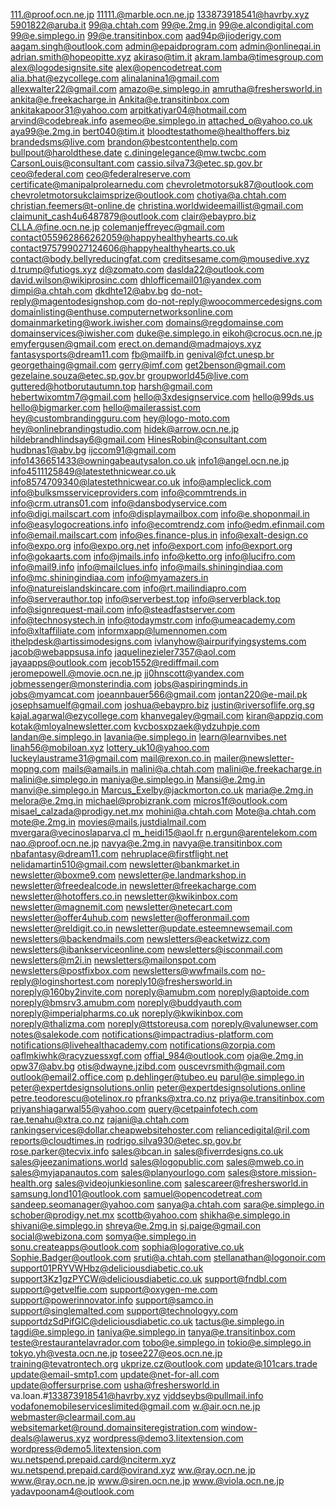 111.@proof.ocn.ne.jp
11111.@marble.ocn.ne.jp
133873918541@havrby.xyz
5901822@aruba.it
99@a.chtah.com
99@e.2mg.in
99@e.alcondigital.com
99@e.simplego.in
99@e.transitinbox.com
aad94p@jioderigy.com
aagam.singh@outlook.com
admin@epaidprogram.com
admin@onlineqai.in
adrian.smith@hopeopitte.xyz
akiraso@tim.it
akram.lamba@timesgroup.com
alex@logodesignsite.site
alex@opencodetreat.com
alia.bhat@ezycollege.com
alinalanina1@gmail.com
allexwalter22@gmail.com
amazo@e.simplego.in
amrutha@freshersworld.in
ankita@e.freekacharge.in
Ankita@e.transitinbox.com
ankitakapoor31@yahoo.com
arpitkatiyar04@hotmail.com
arvind@codebreak.info
asemeo@e.simplego.in
attached_o@yahoo.co.uk
aya99@e.2mg.in
bert040@tim.it
bloodtestathome@healthoffers.biz
brandedsms@live.com
brandon@bestcontenthelp.com
bullpout@haroldthese.date
c.diningelegance@mw.twcbc.com
CarsonLouis@consultant.com
cassio.silva73@etec.sp.gov.br
ceo@federal.com
ceo@federalreserve.com
certificate@manipalprolearnedu.com
chevroletmotorsuk87@outlook.com
chevroletmotorsukclaimsprize@outlook.com
chotiya@a.chtah.com
christian.feemers@t-online.de
christina.worldwideemaillist@gmail.com
claimunit_cash4u6487879@outlook.com
clair@ebaypro.biz
CLLA.@fine.ocn.ne.jp
colemanjeffreyec@gmail.com
contact055962866262059@happyhealthyhearts.co.uk
contact975799027124606@happyhealthyhearts.co.uk
contact@body.bellyreducingfat.com
creditsesame.com@mousedive.xyz
d.trump@futiogs.xyz
d@zomato.com
daslda22@outlook.com
david.wilson@wikiprosinc.com
dhlofficemail01@yandex.com
dimpi@a.chtah.com
dkdhte12@abv.bg
do-not-reply@magentodesignshop.com
do-not-reply@woocommercedesigns.com
domainlisting@enthuse.computernetworksonline.com
domainmarketing@work.iwisher.com
domains@regdomainse.com
domainservices@iwisher.com
duke@e.simplego.in
eikoh@crocus.ocn.ne.jp
emyfergusen@gmail.com
erect.on.demand@madmajoys.xyz
fantasysports@dream11.com
fb@mailfb.in
genival@fct.unesp.br
georgethaing@gmail.com
gerry@imf.com
get2benson@gmail.com
gezelaine.souza@etec.sp.gov.br
groupworld45@live.com
guttered@hotborutautumn.top
harsh@gmail.com
hebertwixomtm7@gmail.com
hello@3xdesignservice.com
hello@99ds.us
hello@bigmarker.com
hello@mailerassist.com
hey@custombrandingguru.com
hey@logo-moto.com
hey@onlinebrandingstudio.com
hidek@arrow.ocn.ne.jp
hildebrandhlindsay6@gmail.com
HinesRobin@consultant.com
hudbnas1@abv.bg
ijccom91@gmail.com
info1436651433@owningabeautysalon.co.uk
info1@angel.ocn.ne.jp
info4511125849@latestethnicwear.co.uk
info8574709340@latestethnicwear.co.uk
info@ampleclick.com
info@bulksmsserviceproviders.com
info@commtrends.in
info@crm.utrans01.com
info@dansbodyservice.com
info@digi.mailscart.com
info@displaymailbox.com
info@e.shoponmail.in
info@easylogocreations.info
info@ecomtrendz.com
info@edm.efinmail.com
info@email.mailscart.com
info@es.finance-plus.in
info@exalt-design.co
info@expo.org
info@expo.org.net
info@export.com
info@export.org
info@gokaarts.com
info@jmails.info
info@ketto.org
info@lucifro.com
info@mail9.info
info@mailclues.info
info@mails.shiningindiaa.com
info@mc.shiningindiaa.com
info@myamazers.in
info@natureislandskincare.com
info@rt.mailindiapro.com
info@serverauthor.top
info@serverbest.top
info@serverblack.top
info@signrequest-mail.com
info@steadfastserver.com
info@technosystech.in
info@todaymstr.com
info@umeacademy.com
info@xltaffiliate.com
informxapp@lumennomen.com
ithelpdesk@artissimodesigns.com
ivlanyhow@airpurifyingsystems.com
jacob@webappsusa.info
jaquelinezieler7357@aol.com
jayaapps@outlook.com
jecob1552@rediffmail.com
jeromepowell.@movie.ocn.ne.jp
jj0hnscott@yandex.com
jobmessenger@monsterindia.com
jobs@aspiringminds.in
jobs@myamcat.com
joeannbauer566@gmail.com
jontan220@e-mail.pk
josephsamuelf@gmail.com
joshua@ebaypro.biz
justin@riversoflife.org.sg
kajal.agarwal@ezycollege.com
khanvegaley@gmail.com
kiran@appziq.com
kotak@mloyalnewsletter.com
kvcbosxpzaek@ydzuhpje.com
landan@e.simplego.in
lavania@e.simplego.in
learn@learnvibes.net
linah56@mobiloan.xyz
lottery_uk10@yahoo.com
luckeylaustrame31@gmail.com
mail@rexon.co.in
mailer@newsletter-mopng.com
mails@amails.in
malini@a.chtah.com
malini@e.freekacharge.in
malini@e.simplego.in
maniya@e.simplego.in
Mansi@e.2mg.in
manvi@e.simplego.in
Marcus_Exelby@jackmorton.co.uk
maria@e.2mg.in
melora@e.2mg.in
michael@probizrank.com
micros1f@outlook.com
misael_calzada@prodigy.net.mx
mohini@a.chtah.com
Mote@a.chtah.com
mote@e.2mg.in
movies@mails.justdialmail.com
mvergara@vecinoslaparva.cl
m_heidi15@aol.fr
n.ergun@arentelekom.com
nao.@proof.ocn.ne.jp
navya@e.2mg.in
navya@e.transitinbox.com
nbafantasy@dream11.com
nehruplace@firstflight.net
nelidamartin510@gmail.com
newsletter@bankmarket.in
newsletter@boxme9.com
newsletter@e.landmarkshop.in
newsletter@freedealcode.in
newsletter@freekacharge.com
newsletter@hotoffers.co.in
newsletter@kwikinbox.com
newsletter@magnemit.com
newsletter@netecart.com
newsletter@offer4uhub.com
newsletter@offeronmail.com
newsletter@reldigit.co.in
newsletter@update.esteemnewsemail.com
newsletters@backendmails.com
newsletters@eacketwizz.com
newsletters@ibankserviceonline.com
newsletters@isconmail.com
newsletters@m2i.in
newsletters@mailonspot.com
newsletters@postfixbox.com
newsletters@wwfmails.com
no-reply@loginshortest.com
noreply10@freshersworld.in
noreply@160by2invite.com
noreply@amubm.com
noreply@aptoide.com
noreply@bmsrv3.amubm.com
noreply@buddyauth.com
noreply@imperialpharms.co.uk
noreply@kwikinbox.com
noreply@thalizma.com
noreply@ttstoreusa.com
noreply@valunewser.com
notes@salekode.com
notifications@impactradius-platform.com
notifications@livehealthacademy.com
notifications@zorpia.com
oaflmkiwhk@racyzuessxgf.com
offial_984@outlook.com
oja@e.2mg.in
opw37@abv.bg
otis@dwayne.jzibd.com
ouscevrsmith@gmail.com
outlook@email2.office.com
p.dehlinger@tubeo.eu
parul@e.simplego.in
peter@expertdesignsolutions.onlin
peter@expertdesignsolutions.online
petre.teodorescu@otelinox.ro
pfranks@xtra.co.nz
priya@e.transitinbox.com
priyanshiagarwal55@yahoo.com
query@cetpainfotech.com
rae.tenahu@xtra.co.nz
rajani@a.chtah.com
rankingservices@dollar.cheapwebsitehoster.com
reliancedigital@ril.com
reports@cloudtimes.in
rodrigo.silva930@etec.sp.gov.br
rose.parker@tecvix.info
sales@bcan.in
sales@fiverrdesigns.co.uk
sales@jeezanimations.world
sales@logopublic.com
sales@mweb.co.in
sales@myjapanautos.com
sales@planyourlogo.com
sales@store.mission-health.org
sales@videojunkiesonline.com
salescareer@freshersworld.in
samsung.lond101@outlook.com
samuel@opencodetreat.com
sandeep.seomanager@yahoo.com
sanya@a.chtah.com
sara@e.simplego.in
schober@prodigy.net.mx
scottb@yahoo.com
shikha@e.simplego.in
shivani@e.simplego.in
shreya@e.2mg.in
sj.paige@gmail.con
social@webizona.com
somya@e.simplego.in
sonu.createapps@outlook.com
sophia@logorative.co.uk
Sophie.Badger@outlook.com
sruti@a.chtah.com
stellanathan@logonoir.com
support01PRYVWHbz@deliciousdiabetic.co.uk
support3Kz1gzPYCW@deliciousdiabetic.co.uk
support@fndbl.com
support@getvelfie.com
support@oxygen-me.com
support@powerinnovator.info
support@samco.in
support@singlemalted.com
support@technologyy.com
supportdzSdPifGlC@deliciousdiabetic.co.uk
tactus@e.simplego.in
tagdi@e.simplego.in
taniya@e.simplego.in
tanya@e.transitinbox.com
teste@restaurantelavrador.com
tobo@e.simplego.in
tokio@e.simplego.in
tokyo.yh@vesta.ocn.ne.jp
tosee227@eos.ocn.ne.jp
training@tevatrontech.org
ukprize.cz@outlook.com
update@101cars.trade
update@email-smtp1.com
update@net-for-all.com
update@offersurprise.com
usha@freshersworld.in
va.loan.#133873918541@havrby.xyz
vjddseybs@pullmail.info
vodafonemobileserviceslimited@gmail.com
w.@air.ocn.ne.jp
webmaster@clearmail.com.au
websitemarket@round.domainsiteregistration.com
window-deals@lawerus.xyz
wordpress@demo3.litextension.com
wordpress@demo5.litextension.com
wu.netspend.prepaid.card@nciterm.xyz
wu.netspend.prepaid.card@ovirand.xyz
ww.@ray.ocn.ne.jp
www.@ray.ocn.ne.jp
www.@siren.ocn.ne.jp
www.@viola.ocn.ne.jp
yadavpoonam4@outlook.com